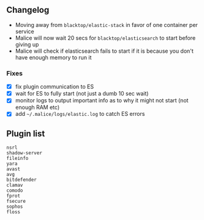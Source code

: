 Changelog
---------

-	Moving away from `blacktop/elastic-stack` in favor of one container per service
-	Malice will now wait 20 secs for `blacktop/elasticsearch` to start before giving up
-	Malice will check if elasticsearch fails to start if it is because you don't have enough memory to run it

### Fixes

-	[x] fix plugin communication to ES
-	[x] wait for ES to fully start (not just a dumb 10 sec wait)
-	[x] monitor logs to output important info as to why it might not start (not enough RAM etc)
-	[x] add `~/.malice/logs/elastic.log` to catch ES errors

Plugin list
-----------

    nsrl  
    shadow-server  
    fileinfo  
    yara  
    avast  
    avg  
    bitdefender  
    clamav  
    comodo  
    fprot  
    fsecure  
    sophos  
    floss
